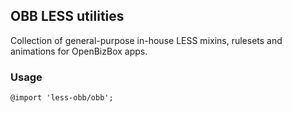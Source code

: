 ## OBB LESS utilities

Collection of general-purpose in-house LESS mixins, rulesets and animations for OpenBizBox apps.

### Usage

```
@import 'less-obb/obb';
```
